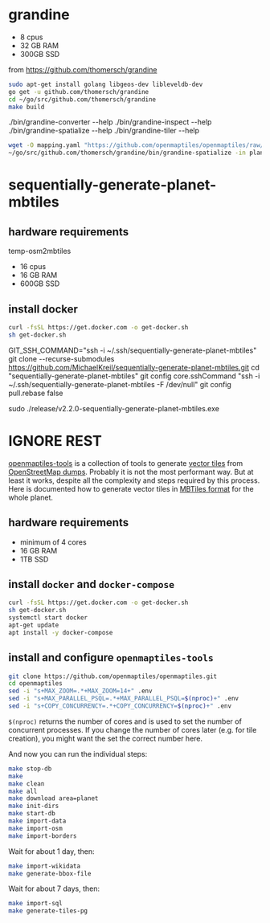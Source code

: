 # grandine


- 8 cpus
- 32 GB RAM
- 300GB SSD


from https://github.com/thomersch/grandine

~~~bash
sudo apt-get install golang libgeos-dev libleveldb-dev
go get -u github.com/thomersch/grandine
cd ~/go/src/github.com/thomersch/grandine
make build
~~~

./bin/grandine-converter --help
./bin/grandine-inspect --help
./bin/grandine-spatialize --help
./bin/grandine-tiler --help

~~~bash
wget -O mapping.yaml "https://github.com/openmaptiles/openmaptiles/raw/master/layers/aeroway/mapping.yaml"
~/go/src/github.com/thomersch/grandine/bin/grandine-spatialize -in planet-latest.osm.pbf -mapping mapping.yaml -out planet.spaten
~~~












# sequentially-generate-planet-mbtiles

## hardware requirements

temp-osm2mbtiles

- 16 cpus
- 16 GB RAM
- 600GB SSD

## install docker

~~~bash
curl -fsSL https://get.docker.com -o get-docker.sh
sh get-docker.sh
~~~

GIT_SSH_COMMAND="ssh -i ~/.ssh/sequentially-generate-planet-mbtiles" git clone --recurse-submodules https://github.com/MichaelKreil/sequentially-generate-planet-mbtiles.git
cd "sequentially-generate-planet-mbtiles"
git config core.sshCommand "ssh -i ~/.ssh/sequentially-generate-planet-mbtiles -F /dev/null"
git config pull.rebase false

sudo ./release/v2.2.0-sequentially-generate-planet-mbtiles.exe





# IGNORE REST




[openmaptiles-tools](https://github.com/openmaptiles/openmaptiles-tools) is a collection of tools to generate [vector tiles](https://wiki.openstreetmap.org/wiki/Vector_tiles) from [OpenStreetMap dumps](https://wiki.openstreetmap.org/wiki/Planet.osm). Probably it is not the most performant way. But at least it works, despite all the complexity and steps required by this process. Here is documented how to generate vector tiles in [MBTiles format](https://wiki.openstreetmap.org/wiki/MBTiles) for the whole planet.

## hardware requirements

- minimum of 4 cores
- 16 GB RAM
- 1TB SSD

## install `docker` and `docker-compose`

~~~bash
curl -fsSL https://get.docker.com -o get-docker.sh
sh get-docker.sh
systemctl start docker
apt-get update
apt install -y docker-compose
~~~

## install and configure `openmaptiles-tools`

~~~bash
git clone https://github.com/openmaptiles/openmaptiles.git
cd openmaptiles
sed -i "s+MAX_ZOOM=.*+MAX_ZOOM=14+" .env
sed -i "s+MAX_PARALLEL_PSQL=.*+MAX_PARALLEL_PSQL=$(nproc)+" .env
sed -i "s+COPY_CONCURRENCY=.*+COPY_CONCURRENCY=$(nproc)+" .env
~~~

`$(nproc)` returns the number of cores and is used to set the number of concurrent processes. If you change the number of cores later (e.g. for tile creation), you might want the set the correct number here.

And now you can run the individual steps:

~~~bash
make stop-db
make
make clean
make all
make download area=planet
make init-dirs
make start-db
make import-data
make import-osm
make import-borders
~~~

Wait for about 1 day, then:

~~~bash
make import-wikidata
make generate-bbox-file
~~~

Wait for about 7 days, then:

~~~bash
make import-sql
make generate-tiles-pg
~~~

